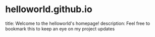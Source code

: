 # helloworld.github.io
title: Welcome to the helloworld's homepage!
description: Feel free to bookmark this to keep an eye on my project updates
